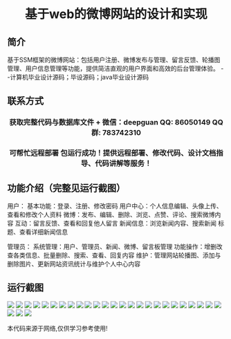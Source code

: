 <p><h1 align="center">基于web的微博网站的设计和实现</h1></p>

## 简介
基于SSM框架的微博网站：包括用户注册、微博发布与管理、留言反馈、轮播图管理、用户信息管理等功能，提供简洁直观的用户界面和高效的后台管理体验。    --计算机毕业设计源码；毕设源码；java毕业设计源码


## 联系方式
<p><h3 align="center">获取完整代码与数据库文件 + 微信：deepguan QQ: 86050149 QQ群: 783742310</h3></p>
<p><h3 align="center">可帮忙远程部署 包运行成功！提供远程部署、修改代码、设计文档指导、代码讲解等服务！</h3></p>

## 功能介绍（完整见运行截图）
用户： 基本功能：登录、注册、修改密码 用户中心：个人信息编辑、头像上传、查看和修改个人资料 微博：发布、编辑、删除、浏览、点赞、评论、搜索微博内容 互动：留言反馈、查看和回复他人留言 新闻信息：浏览新闻内容、搜索新闻 标题、查看详细新闻信息

管理员： 系统管理：用户、管理员、新闻、微博、留言板管理 功能操作：增删改查各类信息、批量删除、搜索、查看、回复内容 维护：管理网站轮播图、添加与删除图片、更新网站资讯统计与维护个人中心内容


## 运行截图
![](img/001.jpg)
![](img/002.jpg)
![](img/003.jpg)
![](img/004.jpg)
![](img/005.jpg)
![](img/006.jpg)
![](img/007.jpg)
![](img/008.jpg)
![](img/009.jpg)
![](img/010.jpg)
![](img/011.jpg)
![](img/012.jpg)
![](img/013.jpg)
![](img/014.jpg)
![](img/015.jpg)
![](img/016.jpg)
![](img/017.jpg)
![](img/018.jpg)
![](img/019.jpg)
![](img/020.jpg)
![](img/021.jpg)
![](img/022.jpg)
![](img/023.jpg)
![](img/024.jpg)
![](img/025.jpg)
![](img/026.jpg)
![](img/027.jpg)
![](img/028.jpg)

<p>本代码来源于网络,仅供学习参考使用!</p>
